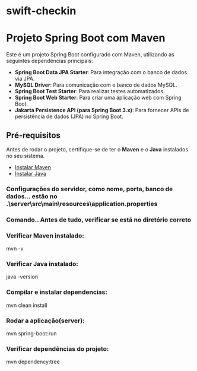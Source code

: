 # swift-checkin
# Projeto Spring Boot com Maven

Este é um projeto Spring Boot configurado com Maven, utilizando as seguintes dependências principais:

- **Spring Boot Data JPA Starter**: Para integração com o banco de dados via JPA.
- **MySQL Driver**: Para comunicação com o banco de dados MySQL.
- **Spring Boot Test Starter**: Para realizar testes automatizados.
- **Spring Boot Web Starter**: Para criar uma aplicação web com Spring Boot.
- **Jakarta Persistence API (para Spring Boot 3.x)**: Para fornecer APIs de persistência de dados (JPA) no Spring Boot.

## Pré-requisitos

Antes de rodar o projeto, certifique-se de ter o **Maven** e o **Java** instalados no seu sistema.

- [Instalar Maven](https://maven.apache.org/install.html)
- [Instalar Java](https://www.oracle.com/java/technologies/javase-jdk11-downloads.html)

### Configurações do servidor, como nome, porta, banco de dados... estão no .\server\src\main\resources\application.properties

### Comando.. Antes de tudo, verificar se está no diretório correto


### Verificar Maven instalado:
mvn -v

### Verificar Java instalado:
java -version

### Compilar e instalar dependencias:
mvn clean install

### Rodar a aplicação(server):
mvn spring-boot:run

### Verificar dependências do projeto:
mvn dependency:tree
